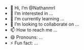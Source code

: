 - 👋 Hi, I’m @Nathanmrl
- 👀 I’m interested in ...
- 🌱 I’m currently learning ...
- 💞️ I’m looking to collaborate on ...
- 📫 How to reach me ...
- 😄 Pronouns: ...
- ⚡ Fun fact: ...

<!---
Nathanmrl/Nathanmrl is a ✨ special ✨ repository because its `README.md` (this file) appears on your GitHub profile.
You can click the Preview link to take a look at your changes.
--->
